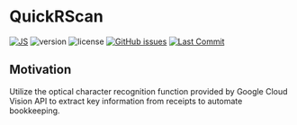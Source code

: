 # QuickRScan


 [![JS](https://img.shields.io/github/languages/top/sng06/QuickRScan)](https://www.javascript.com/) ![version](https://img.shields.io/badge/version-0.9.0-blue.svg) ![license](https://img.shields.io/badge/license-MIT-blue.svg) [![GitHub issues](https://img.shields.io/github/issues/Naereen/StrapDown.js.svg)](https://github.com/sng06/QuickRScan/issues/) [![Last Commit](https://img.shields.io/github/last-commit/sng06/QuickRScan)](https://github.com/sng06/QuickRScan/commits/master) 


## Motivation

Utilize the optical character recognition function provided by Google Cloud Vision API to extract key information from receipts to automate bookkeeping.
